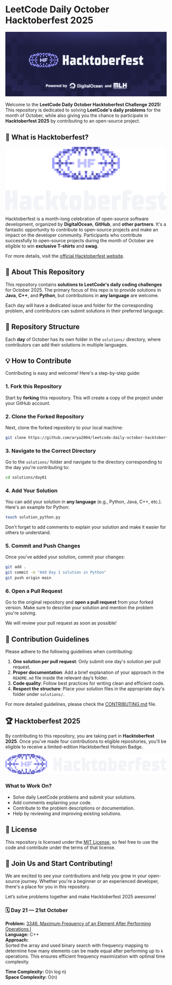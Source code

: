 # LeetCode Daily October Hacktoberfest 2025

<div align="center">
  <img  src="./assets/HF2025Header.png" alt="Hacktoberfest Banner" />
</div>

Welcome to the **LeetCode Daily October Hacktoberfest Challenge 2025**! This repository is dedicated to solving **LeetCode's daily problems** for the month of October, while also giving you the chance to participate in **Hacktoberfest 2025** by contributing to an open-source project.

## 🌟 What is Hacktoberfest?

<div align="center">
  <img src="./assets/HF-Stacked-Color-Light.svg" alt="Hacktoberfest Logo Horizontal" />
</div>

Hacktoberfest is a month-long celebration of open-source software development, organized by **DigitalOcean**, **GitHub**, and **other partners**. It's a fantastic opportunity to contribute to open-source projects and make an impact on the developer community. Participants who contribute successfully to open-source projects during the month of October are eligible to win **exclusive T-shirts** and **swag**.

For more details, visit the [official Hacktoberfest website](https://hacktoberfest.com).

## 🚀 About This Repository

This repository contains **solutions to LeetCode's daily coding challenges** for October 2025. The primary focus of this repo is to provide solutions in **Java**, **C++**, and **Python**, but contributions in **any language** are welcome.

Each day will have a dedicated issue and folder for the corresponding problem, and contributors can submit solutions in their preferred language.

## 📂 Repository Structure

Each **day** of October has its own folder in the `solutions/` directory, where contributors can add their solutions in multiple languages.

## 💡 How to Contribute

Contributing is easy and welcome! Here's a step-by-step guide:

### 1. Fork this Repository

Start by **forking** this repository. This will create a copy of the project under your GitHub account.

### 2. Clone the Forked Repository

Next, clone the forked repository to your local machine:

```bash
git clone https://github.com/arya2004/leetcode-daily-october-hacktoberfest-2025.git
```

### 3. Navigate to the Correct Directory

Go to the `solutions/` folder and navigate to the directory corresponding to the day you're contributing to:

```bash
cd solutions/day01
```

### 4. Add Your Solution

You can add your solution in **any language** (e.g., Python, Java, C++, etc.). Here's an example for Python:

```bash
touch solution_python.py
```

Don't forget to add comments to explain your solution and make it easier for others to understand.

### 5. Commit and Push Changes

Once you've added your solution, commit your changes:

```bash
git add .
git commit -m "Add Day 1 solution in Python"
git push origin main
```

### 6. Open a Pull Request

Go to the original repository and **open a pull request** from your forked version. Make sure to describe your solution and mention the problem you're solving.

We will review your pull request as soon as possible!

## 🎯 Contribution Guidelines

Please adhere to the following guidelines when contributing:

1. **One solution per pull request**: Only submit one day's solution per pull request.
2. **Proper documentation**: Add a brief explanation of your approach in the `README.md` file inside the relevant day’s folder.
3. **Code quality**: Follow best practices for writing clean and efficient code.
4. **Respect the structure**: Place your solution files in the appropriate day's folder under `solutions/`.

For more detailed guidelines, please check the [CONTRIBUTING.md](CONTRIBUTING.md) file.

## 🏆 Hacktoberfest 2025

By contributing to this repository, you are taking part in **Hacktoberfest 2025**. Once you've made four contributions to eligible repositories, you'll be eligible to receive a limited-edition Hacktoberfest Holopin Badge.

<div align="center">
  <img src="./assets/HF-Horizontal-Color-Light.svg" alt="Hacktoberfest Logo Vertical" />
</div>

### What to Work On?

* Solve daily LeetCode problems and submit your solutions.
* Add comments explaining your code.
* Contribute to the problem descriptions or documentation.
* Help by reviewing and improving existing solutions.

## 📜 License

This repository is licensed under the [MIT License](LICENSE), so feel free to use the code and contribute under the terms of that license.

## 🙌 Join Us and Start Contributing!

We are excited to see your contributions and help you grow in your open-source journey. Whether you're a beginner or an experienced developer, there's a place for you in this repository.

Let’s solve problems together and make Hacktoberfest 2025 awesome!



### 🗓️ Day 21 — 21st October
**Problem:** [3346. Maximum Frequency of an Element After Performing Operations I](https://leetcode.com/problems/maximum-frequency-of-an-element-after-performing-operations-i/)  
**Language:** C++  
**Approach:**  
Sorted the array and used binary search with frequency mapping to determine how many elements can be made equal after performing up to `k` operations. This ensures efficient frequency maximization with optimal time complexity.  

**Time Complexity:** O(n log n)  
**Space Complexity:** O(n)
